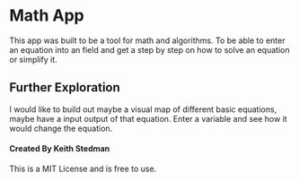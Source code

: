 # Math App

This app was built to be a tool for math and algorithms. To be able to enter an equation into an field and get a step by step on how to solve an equation or simplify it.

## Further Exploration

I would like to build out maybe a visual map of different basic equations, maybe have a input output of that equation. Enter a variable and see how it would change the equation.

#### Created By Keith Stedman
This is a MIT License and is free to use.   